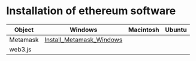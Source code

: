 # Installation of ethereum software


| Object          | Windows                     | Macintosh  |  Ubuntu     |
| --------------- | ---------                   | ---------  | ---------   | 
| Metamask        | [Install_Metamask_Windows]()
| web3.js         |


